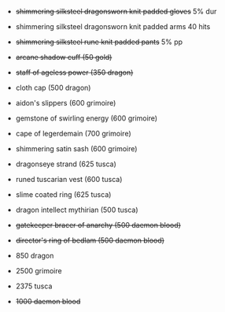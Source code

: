 + ~~shimmering silksteel dragonsworn knit padded gloves~~ 5% dur
+ shimmering silksteel dragonsworn knit padded arms 40 hits
+ ~~shimmering silksteel rune knit padded pants~~ 5% pp
+ ~~arcane shadow cuff (50 gold)~~
+ ~~staff of ageless power (350 dragon)~~
+ cloth cap (500 dragon)
+ aidon's slippers (600 grimoire)
+ gemstone of swirling energy (600 grimoire)
+ cape of legerdemain (700 grimoire)
+ shimmering satin sash (600 grimoire)
+ dragonseye strand (625 tusca)
+ runed tuscarian vest (600 tusca)
+ slime coated ring (625 tusca)
+ dragon intellect mythirian (500 tusca)
+ ~~gatekeeper bracer of anarchy (500 daemon blood)~~
+ ~~director's ring of bedlam (500 daemon blood)~~


+ 850 dragon
+ 2500 grimoire
+ 2375 tusca
+ ~~1000 daemon blood~~

